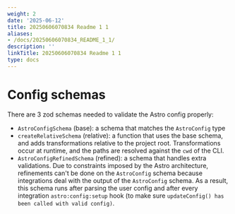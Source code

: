 ```yaml
---
weight: 2
date: '2025-06-12'
title: 20250606070834 Readme 1 1
aliases:
- /docs/20250606070834_README_1_1/
description: ''
linkTitle: 20250606070834 Readme 1 1
type: docs
---
```


# Config schemas

There are 3 zod schemas needed to validate the Astro config properly:

- `AstroConfigSchema` (base): a schema that matches the `AstroConfig` type
- `createRelativeSchema` (relative): a function that uses the base schema, and adds transformations relative to the project root. Transformations occur at runtime, and the paths are resolved against the `cwd` of the CLI.
- `AstroConfigRefinedSchema` (refined): a schema that handles extra validations. Due to constraints imposed by the Astro architecture, refinements can't be done on the `AstroConfig` schema because integrations deal with the output of the `AstroConfig` schema. As a result, this schema runs after parsing the user config and after every integration `astro:config:setup` hook (to make sure `updateConfig() has been called with valid config)`.
